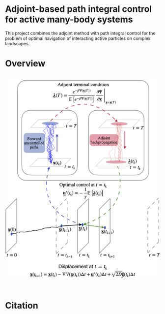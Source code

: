 # Adjoint-based path integral control <br /> for active many-body systems
This project combines the adjoint method with path integral control for the problem of optimal navigation of interacting active particles on complex landscapes.

# Overview

&nbsp;
&nbsp;
&nbsp;
&nbsp;
&nbsp;
&nbsp;
&nbsp;
&nbsp;
&nbsp;
&nbsp;
&nbsp;
&nbsp;
&nbsp;
&nbsp;
&nbsp;
![plot](./figures/fig2_adjoint.png)

&nbsp;

# Citation
